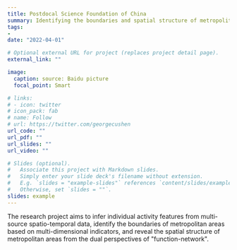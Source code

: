 ```yaml
---
title: Postdocal Science Foundation of China 
summary: Identifying the boundaries and spatial structure of metropolitan areas using multi-source big data.
tags:
- 
date: "2022-04-01"

# Optional external URL for project (replaces project detail page).
external_link: ""

image:
  caption: source: Baidu picture
  focal_point: Smart

# links:
# - icon: twitter
# icon_pack: fab
# name: Follow
# url: https://twitter.com/georgecushen
url_code: ""
url_pdf: ""
url_slides: ""
url_video: ""

# Slides (optional).
#   Associate this project with Markdown slides.
#   Simply enter your slide deck's filename without extension.
#   E.g. `slides = "example-slides"` references `content/slides/example-slides.md`.
#   Otherwise, set `slides = ""`.
slides: example
---
```


The research project aims to infer individual activity features from multi-source spatio-temporal data, identify the boundaries of metropolitan areas based on multi-dimensional indicators, and reveal the spatial structure of metropolitan areas from the dual perspectives of "function-network".
